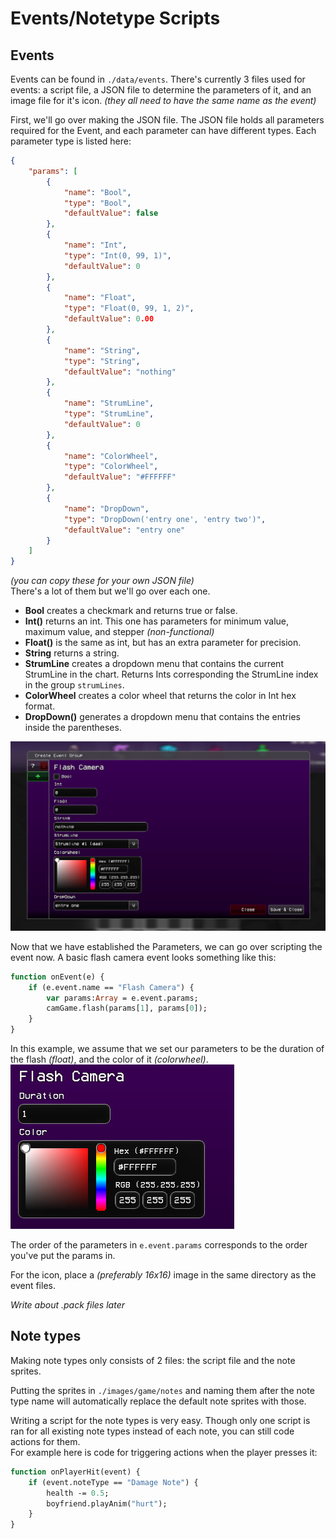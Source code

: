 # Events/Notetype Scripts

## Events
Events can be found in ``./data/events``. There's currently 3 files used for events: a script file, a JSON file to determine the parameters of it, and an image file for it's icon. *(they all need to have the same name as the event)*

First, we'll go over making the JSON file. The JSON file holds all parameters required for the Event, and each parameter can have different types. Each parameter type is listed here:
```json
{
    "params": [
        {
            "name": "Bool",
            "type": "Bool",
            "defaultValue": false
        },
        {
            "name": "Int",
            "type": "Int(0, 99, 1)",
            "defaultValue": 0
        },
        {
            "name": "Float",
            "type": "Float(0, 99, 1, 2)",
            "defaultValue": 0.00
        },
        {
            "name": "String",
            "type": "String",
            "defaultValue": "nothing"
        },
        {
            "name": "StrumLine",
            "type": "StrumLine",
            "defaultValue": 0
        },
        {
            "name": "ColorWheel",
            "type": "ColorWheel",
            "defaultValue": "#FFFFFF"
        },
        {
            "name": "DropDown",
            "type": "DropDown('entry one', 'entry two')",
            "defaultValue": "entry one"
        }
    ]
}
```
*(you can copy these for your own JSON file)*<br>
There's a lot of them but we'll go over each one.
- **Bool** creates a checkmark and returns true or false.
- **Int()** returns an int. This one has parameters for minimum value, maximum value, and stepper *(non-functional)*
- **Float()** is the same as int, but has an extra parameter for precision.
- **String** returns a string.
- **StrumLine** creates a dropdown menu that contains the current StrumLine in the chart. Returns Ints corresponding the StrumLine index in the group ``strumLines``.
- **ColorWheel** creates a color wheel that returns the color in Int hex format.
- **DropDown()** generates a dropdown menu that contains the entries inside the parentheses.

<img src="./Events or Notetype Scripts-1.png"/>

Now that we have established the Parameters, we can go over scripting the event now. A basic flash camera event looks something like this:
```haxe
function onEvent(e) {
    if (e.event.name == "Flash Camera") {
        var params:Array = e.event.params;
        camGame.flash(params[1], params[0]);
    }
}
```
In this example, we assume that we set our parameters to be the duration of the flash *(float)*, and the color of it *(colorwheel)*. <br>
<img src="./Events or Notetype Scripts.png"/>

The order of the parameters in ``e.event.params`` corresponds to the order you've put the params in.

For the icon, place a *(preferably 16x16)* image in the same directory as the event files.

*Write about .pack files later*

## Note types
Making note types only consists of 2 files: the script file and the note sprites.

Putting the sprites in ``./images/game/notes`` and naming them after the note type name will automatically replace the default note sprites with those.

Writing a script for the note types is very easy. Though only one script is ran for all existing note types instead of each note, you can still code actions for them. <br>
For example here is code for triggering actions when the player presses it:
```haxe
function onPlayerHit(event) {
    if (event.noteType == "Damage Note") {
        health -= 0.5;
        boyfriend.playAnim("hurt");
    }
}
```